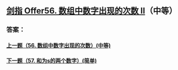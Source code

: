 ## [ 剑指 Offer56. 数组中数字出现的次数 II](https://leetcode-cn.com/problems/merge-two-sorted-lists/)（中等）





### 答案：



#### [上一题（56. 数组中数字出现的次数）(中等)](https://github.com/sdwwld/leetCode/blob/master/src/main/java/com/wld/java/offer/剑指Offer56-I.md)

#### [下一题（57. 和为s的两个数字）(简单)](https://github.com/sdwwld/leetCode/blob/master/src/main/java/com/wld/java/offer/剑指Offer57.md)